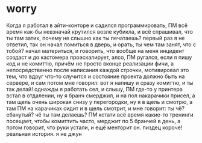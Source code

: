 # worry
Когда я работал в айти-конторе и садился программировать, ПМ всё время как-бы невзначай крутился возле кубикла, и всё спрашивал, что ты там затих, почему не слышно как ты печатаешь? первый раз я не ответил, так он начал ломиться в дверь, и орать, ты чем там занят, что с тобой? начал материться, и говорить, что вообще на меня инцидент создаст и до кастомера проэскалирует, алсо, ПМ ругался, если я пишу код и не комиттю, причём не просто вконце реализации фичи, а непосредственно после написания каждой строчки, мотивировал это тем, что вдруг что-то случится и состояние проекта должно быть на сервере, и сам потом мне говорил: вот я напишу и сразу комиттю, и ты так делай! однажды я работать сел, и слышу, ПМ где-то у принтера встал в отдалении, ну я бранч смерджил, и на пол накарачики присел, а там щель очень широкая снизу у перегородки, ну я в щель и смотрю, а там ПМ на карачиках сидит и в щель смотрит, и мне говорит: ты чё? ебанутый? чё ты там делаешь? ПМ кстати всё время какие-то тренинги посещает, чтобы комиттить часто, мерджит по 5 бранчей в день, а потом говорит, что руки устали, и ещё менторит он. пиздец короче! реальная история. я не джун
